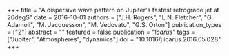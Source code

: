 +++
title = "A dispersive wave pattern on Jupiter's fastest retrograde jet at 20degS"
date = 2016-10-01
authors = ["J.H. Rogers", "L.N. Fletcher", "G. Adamoli", "M. Jacquesson", "M. Vedovato", "G.S. Orton"]
publication_types = ["2"]
abstract = ""
featured = false
publication = "*Icarus*"
tags = ["Jupiter", "Atmospheres", "dynamics"]
doi = "10.1016/j.icarus.2016.05.028"
+++

